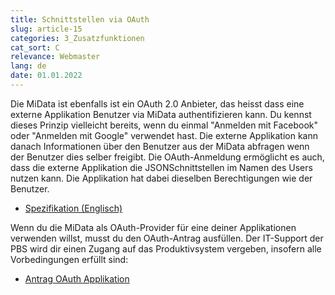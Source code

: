 ```yaml
---
title: Schnittstellen via OAuth
slug: article-15
categories: 3_Zusatzfunktionen
cat_sort: C
relevance: Webmaster
lang: de
date: 01.01.2022
---
```


Die MiData ist ebenfalls ist ein OAuth 2.0 Anbieter, das heisst dass eine externe Applikation Benutzer via MiData authentifizieren kann. Du kennst dieses Prinzip vielleicht bereits, wenn du einmal "Anmelden mit Facebook" oder "Anmelden mit Google" verwendet hast. Die externe Applikation kann danach Informationen über den Benutzer aus der MiData abfragen wenn der Benutzer dies selber freigibt. Die OAuth-Anmeldung ermöglicht es auch, dass die externe Applikation die JSONSchnittstellen im Namen des Users nutzen kann. Die Applikation hat dabei dieselben Berechtigungen wie der Benutzer. 

* [Spezifikation (Englisch)](https://github.com/hitobito/hitobito/blob/master/doc/development/08_oauth.md)

Wenn du die MiData als OAuth-Provider für eine deiner Applikationen verwenden willst, musst du den OAuth-Antrag ausfüllen. Der IT-Support der PBS wird dir einen Zugang auf das Produktivsystem vergeben, insofern alle Vorbedingungen erfüllt sind: 
* [Antrag OAuth Applikation](https://forms.office.com/Pages/ResponsePage.aspx?id=iq6Fcs2Xq0m9ordFTZ0Fa8gnQG-i3p9KkbcKGL9nFhtUMEpMQkYwMzQxNUVEWEIxRTNWTDhPMDVEMS4u&wdLOR=c1CBB434D-BD2A-4C4E-A417-6F0DDA2C01C8)
